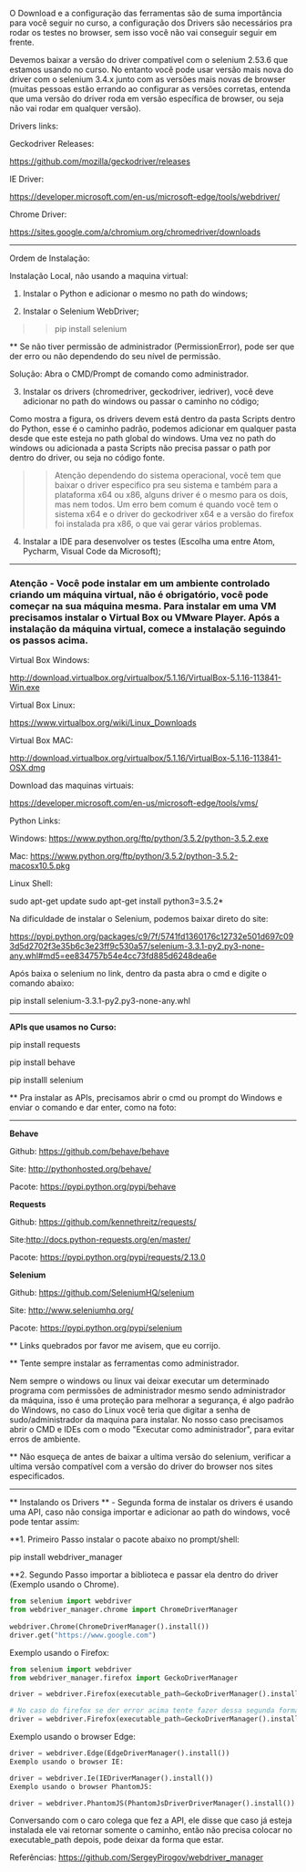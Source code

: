 O Download e a configuração das ferramentas são de suma importância para você seguir no curso, a configuração dos Drivers são necessários pra rodar os testes no browser, sem isso você não vai conseguir seguir em frente.

Devemos baixar a versão do driver compatível com o selenium 2.53.6 que estamos usando no curso. No entanto você pode usar versão mais nova do driver com o selenium 3.4.x junto com as versões mais novas de browser (muitas pessoas estão errando ao configurar as versões corretas, entenda que uma versão do driver roda em versão específica de browser,  ou seja não vai rodar em qualquer versão).

Drivers links:

Geckodriver Releases: 

https://github.com/mozilla/geckodriver/releases

IE Driver: 

https://developer.microsoft.com/en-us/microsoft-edge/tools/webdriver/

Chrome Driver: 

https://sites.google.com/a/chromium.org/chromedriver/downloads

-----------------------------------------------------------------------------------------------------------

Ordem de Instalação:

Instalação Local, não usando a maquina virtual:

1. Instalar o Python e adicionar o mesmo no path do windows;

2. Instalar o Selenium WebDriver;

>> pip install selenium

** Se não tiver permissão de administrador (PermissionError), pode ser que der erro ou não dependendo do seu nível de permissão.

Solução: Abra o CMD/Prompt de comando como administrador.

3. Instalar os drivers (chromedriver, geckodriver, iedriver), você deve adicionar no path do windows ou passar o caminho no código;

Como mostra a figura, os drivers devem está dentro da pasta Scripts dentro do Python, esse é o caminho padrão, podemos adicionar em qualquer pasta desde que este esteja no path global do windows. Uma vez no path do windows ou adicionada a pasta Scripts não precisa passar o path por dentro do driver, ou seja no código fonte.




>> Atenção dependendo do sistema operacional, você tem que baixar o driver especifico pra seu sistema e também para a plataforma x64 ou x86, alguns driver é o mesmo para os dois, mas nem todos. Um erro bem comum é quando você tem o sistema x64 e o driver do geckodriver x64 e a versão do firefox foi instalada pra x86, o que vai gerar vários problemas.

4. Instalar a IDE para desenvolver os testes (Escolha uma entre Atom, Pycharm, Visual Code da Microsoft);

-----------------------------------------------------------------------------------------------------------

### Atenção - Você pode instalar em um ambiente controlado criando um máquina virtual, não é obrigatório, você pode começar na sua máquina mesma. Para instalar em uma VM precisamos instalar o Virtual Box ou VMware Player. Após a instalação da máquina virtual, comece a instalação seguindo os passos acima.

Virtual Box Windows: 

http://download.virtualbox.org/virtualbox/5.1.16/VirtualBox-5.1.16-113841-Win.exe

Virtual Box Linux: 

https://www.virtualbox.org/wiki/Linux_Downloads

Virtual Box MAC:

http://download.virtualbox.org/virtualbox/5.1.16/VirtualBox-5.1.16-113841-OSX.dmg

Download das maquinas virtuais:

https://developer.microsoft.com/en-us/microsoft-edge/tools/vms/



Python Links:

Windows: https://www.python.org/ftp/python/3.5.2/python-3.5.2.exe

Mac: https://www.python.org/ftp/python/3.5.2/python-3.5.2-macosx10.5.pkg

Linux Shell:

sudo apt-get update
sudo apt-get install python3=3.5.2*


Na dificuldade de instalar o Selenium,  podemos baixar direto do site:

https://pypi.python.org/packages/c9/7f/5741fd1360176c12732e501d697c093d5d2702f3e35b6c3e23ff9c530a57/selenium-3.3.1-py2.py3-none-any.whl#md5=ee834757b54e4cc73fd885d6248dea6e

Após baixa o selenium no link, dentro da pasta abra o cmd e digite o comando abaixo:

pip install selenium-3.3.1-py2.py3-none-any.whl


----------------------------------------------------------------------------------


**APIs que usamos no Curso:**

pip install requests

pip install behave

pip installl selenium

** Pra instalar as APIs, precisamos abrir o cmd ou prompt do Windows e enviar o comando e dar enter, como na foto:



---------------------------------------------------------------------------------



**Behave**

Github: https://github.com/behave/behave

Site: http://pythonhosted.org/behave/

Pacote: https://pypi.python.org/pypi/behave


**Requests**

Github: https://github.com/kennethreitz/requests/

Site:http://docs.python-requests.org/en/master/

Pacote: https://pypi.python.org/pypi/requests/2.13.0



**Selenium**

Github: https://github.com/SeleniumHQ/selenium

Site: http://www.seleniumhq.org/

Pacote: https://pypi.python.org/pypi/selenium



** Links quebrados por favor me avisem, que eu corrijo.

** Tente sempre instalar as ferramentas como administrador.

Nem sempre o windows ou linux vai deixar executar um determinado programa com permissões de administrador mesmo sendo administrador da máquina, isso é uma proteção para melhorar a segurança, é algo padrão do Windows, no caso do Linux você teria que digitar a senha de sudo/administrador da maquina para instalar. No nosso caso precisamos abrir o CMD e IDEs com o modo "Executar como administrador", para evitar erros de ambiente.



** Não esqueça de antes de baixar a ultima versão do selenium, verificar a ultima versão compatível com a versão do driver do browser nos sites especificados.

-----------------------------------------------------------------------------------------------------------

** Instalando os Drivers ** - Segunda forma de instalar os drivers é usando uma API, caso não consiga importar e adicionar ao path do windows, você pode tentar assim:

**1. Primeiro Passo instalar o pacote abaixo no prompt/shell:

pip install webdriver_manager

**2. Segundo Passo importar a biblioteca e passar ela dentro do driver (Exemplo usando o Chrome).

```python
from selenium import webdriver
from webdriver_manager.chrome import ChromeDriverManager
 
webdriver.Chrome(ChromeDriverManager().install())
driver.get("https://www.google.com")
```

Exemplo usando o Firefox:

```python
from selenium import webdriver
from webdriver_manager.firefox import GeckoDriverManager

driver = webdriver.Firefox(executable_path=GeckoDriverManager().install())

# No caso do firefox se der error acima tente fazer dessa segunda forma.
driver = webdriver.Firefox(executable_path=GeckoDriverManager().install())
```

Exemplo usando o browser Edge:
```python
driver = webdriver.Edge(EdgeDriverManager().install())
Exemplo usando o browser IE:

driver = webdriver.Ie(IEDriverManager().install())
Exemplo usando o browser PhantomJS:

driver = webdriver.PhantomJS(PhantomJsDriverDriverManager().install())
```
Conversando com o caro colega que fez a API, ele disse que caso já esteja instalada ele vai retornar somente o caminho, então não precisa colocar no executable_path depois, pode deixar da forma que estar.

Referências: https://github.com/SergeyPirogov/webdriver_manager

